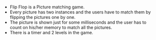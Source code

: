 * Flip Flop is a Picture matching game.
* Every picture has two instances and the users have to match them by flipping the pictures one by one.
* The picture is shown just for some milliseconds and the user has to count on his/her memory to match all the pictures.
* There is a timer and 2 levels in the game.

